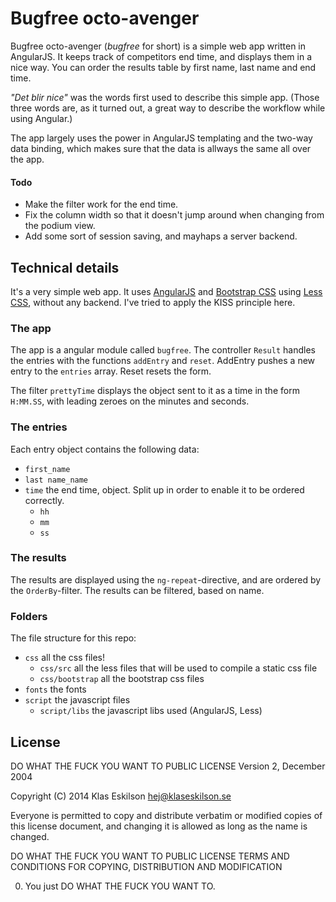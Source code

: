 Bugfree octo-avenger
====================
Bugfree octo-avenger (_bugfree_ for short) is a simple web app written in AngularJS. It keeps track of competitors end time,
and displays them in a nice way. You can order the results table by first name, last name and
end time.

_"Det blir nice"_ was the words first used to describe this simple app. (Those three
words are, as it turned out, a great way to describe the workflow while using Angular.)

The app largely uses the power in AngularJS templating and the two-way data binding,
which makes sure that the data is allways the same all over the app.

#### Todo
* Make the filter work for the end time.
* Fix the column width so that it doesn't jump around when changing from the podium view.
* Add some sort of session saving, and mayhaps a server backend.

## Technical details
It's a very simple web app. It uses [AngularJS](http://angularjs.org) and [Bootstrap CSS](http://getbootstrap.com)
using [Less CSS](http://lesscss.org), without any backend. I've tried to apply the KISS principle here.

### The app
The app is a angular module called `bugfree`. The controller `Result` handles the
entries with the functions `addEntry` and `reset`. AddEntry pushes a new entry
to the `entries` array. Reset resets the form.

The filter `prettyTime` displays the object sent to it as a time in the form
`H:MM.SS`, with leading zeroes on the minutes and seconds.

### The entries
Each entry object contains the following data:
* `first_name`
* `last name_name`
* `time` the end time, object. Split up in order to enable it to be ordered correctly.
	* `hh`
	* `mm`
	* `ss`

### The results
The results are displayed using the `ng-repeat`-directive, and are ordered by the
`OrderBy`-filter. The results can be filtered, based on name.

### Folders
The file structure for this repo:
* `css` all the css files!
	* `css/src` all the less files that will be used to compile a static css file
	* `css/bootstrap` all the bootstrap css files
* `fonts` the fonts
* `script` the javascript files
	* `script/libs` the javascript libs used (AngularJS, Less)

## License
DO WHAT THE FUCK YOU WANT TO PUBLIC LICENSE
Version 2, December 2004

Copyright (C) 2014 Klas Eskilson <hej@klaseskilson.se>

Everyone is permitted to copy and distribute verbatim or modified
copies of this license document, and changing it is allowed as long
as the name is changed.

DO WHAT THE FUCK YOU WANT TO PUBLIC LICENSE TERMS AND CONDITIONS
FOR COPYING, DISTRIBUTION AND MODIFICATION

0. You just DO WHAT THE FUCK YOU WANT TO.
